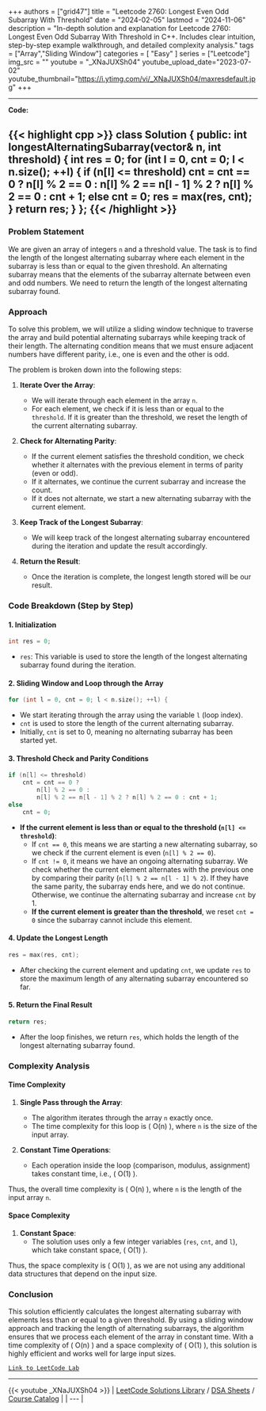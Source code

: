 
+++
authors = ["grid47"]
title = "Leetcode 2760: Longest Even Odd Subarray With Threshold"
date = "2024-02-05"
lastmod = "2024-11-06"
description = "In-depth solution and explanation for Leetcode 2760: Longest Even Odd Subarray With Threshold in C++. Includes clear intuition, step-by-step example walkthrough, and detailed complexity analysis."
tags = ["Array","Sliding Window"]
categories = [
    "Easy"
]
series = ["Leetcode"]
img_src = ""
youtube = "_XNaJUXSh04"
youtube_upload_date="2023-07-02"
youtube_thumbnail="https://i.ytimg.com/vi/_XNaJUXSh04/maxresdefault.jpg"
+++



---
**Code:**

{{< highlight cpp >}}
class Solution {
public:
  int longestAlternatingSubarray(vector<int>& n, int threshold) {
    int res = 0;
    for (int l = 0, cnt = 0; l < n.size(); ++l) {
        if (n[l] <= threshold)
            cnt = cnt == 0 ?
                n[l] % 2 == 0 :
                n[l] % 2 == n[l - 1] % 2 ? n[l] % 2 == 0 : cnt + 1;
        else
            cnt = 0;
        res = max(res, cnt);
    }
    return res;
  }
};
{{< /highlight >}}
---

### Problem Statement

We are given an array of integers `n` and a threshold value. The task is to find the length of the longest alternating subarray where each element in the subarray is less than or equal to the given threshold. An alternating subarray means that the elements of the subarray alternate between even and odd numbers. We need to return the length of the longest alternating subarray found.

### Approach

To solve this problem, we will utilize a sliding window technique to traverse the array and build potential alternating subarrays while keeping track of their length. The alternating condition means that we must ensure adjacent numbers have different parity, i.e., one is even and the other is odd.

The problem is broken down into the following steps:

1. **Iterate Over the Array**:
   - We will iterate through each element in the array `n`.
   - For each element, we check if it is less than or equal to the `threshold`. If it is greater than the threshold, we reset the length of the current alternating subarray.

2. **Check for Alternating Parity**:
   - If the current element satisfies the threshold condition, we check whether it alternates with the previous element in terms of parity (even or odd). 
   - If it alternates, we continue the current subarray and increase the count.
   - If it does not alternate, we start a new alternating subarray with the current element.

3. **Keep Track of the Longest Subarray**:
   - We will keep track of the longest alternating subarray encountered during the iteration and update the result accordingly.

4. **Return the Result**:
   - Once the iteration is complete, the longest length stored will be our result.

### Code Breakdown (Step by Step)

#### 1. **Initialization**

```cpp
int res = 0;
```

- `res`: This variable is used to store the length of the longest alternating subarray found during the iteration.

#### 2. **Sliding Window and Loop through the Array**

```cpp
for (int l = 0, cnt = 0; l < n.size(); ++l) {
```

- We start iterating through the array using the variable `l` (loop index).
- `cnt` is used to store the length of the current alternating subarray.
- Initially, `cnt` is set to 0, meaning no alternating subarray has been started yet.

#### 3. **Threshold Check and Parity Conditions**

```cpp
if (n[l] <= threshold)
    cnt = cnt == 0 ?
        n[l] % 2 == 0 :
        n[l] % 2 == n[l - 1] % 2 ? n[l] % 2 == 0 : cnt + 1;
else
    cnt = 0;
```

- **If the current element is less than or equal to the threshold (`n[l] <= threshold`)**:
    - If `cnt == 0`, this means we are starting a new alternating subarray, so we check if the current element is even (`n[l] % 2 == 0`).
    - If `cnt != 0`, it means we have an ongoing alternating subarray. We check whether the current element alternates with the previous one by comparing their parity (`n[l] % 2 == n[l - 1] % 2`). If they have the same parity, the subarray ends here, and we do not continue. Otherwise, we continue the alternating subarray and increase `cnt` by 1.
    - **If the current element is greater than the threshold**, we reset `cnt = 0` since the subarray cannot include this element.

#### 4. **Update the Longest Length**

```cpp
res = max(res, cnt);
```

- After checking the current element and updating `cnt`, we update `res` to store the maximum length of any alternating subarray encountered so far.

#### 5. **Return the Final Result**

```cpp
return res;
```

- After the loop finishes, we return `res`, which holds the length of the longest alternating subarray found.

### Complexity Analysis

#### Time Complexity

1. **Single Pass through the Array**:
   - The algorithm iterates through the array `n` exactly once.
   - The time complexity for this loop is \( O(n) \), where `n` is the size of the input array.

2. **Constant Time Operations**:
   - Each operation inside the loop (comparison, modulus, assignment) takes constant time, i.e., \( O(1) \).

Thus, the overall time complexity is \( O(n) \), where `n` is the length of the input array `n`.

#### Space Complexity

1. **Constant Space**:
   - The solution uses only a few integer variables (`res`, `cnt`, and `l`), which take constant space, \( O(1) \).

Thus, the space complexity is \( O(1) \), as we are not using any additional data structures that depend on the input size.

### Conclusion

This solution efficiently calculates the longest alternating subarray with elements less than or equal to a given threshold. By using a sliding window approach and tracking the length of alternating subarrays, the algorithm ensures that we process each element of the array in constant time. With a time complexity of \( O(n) \) and a space complexity of \( O(1) \), this solution is highly efficient and works well for large input sizes.

[`Link to LeetCode Lab`](https://leetcode.com/problems/longest-even-odd-subarray-with-threshold/description/)

---
{{< youtube _XNaJUXSh04 >}}
| [LeetCode Solutions Library](https://grid47.xyz/leetcode/) / [DSA Sheets](https://grid47.xyz/sheets/) / [Course Catalog](https://grid47.xyz/courses/) |
| --- |
